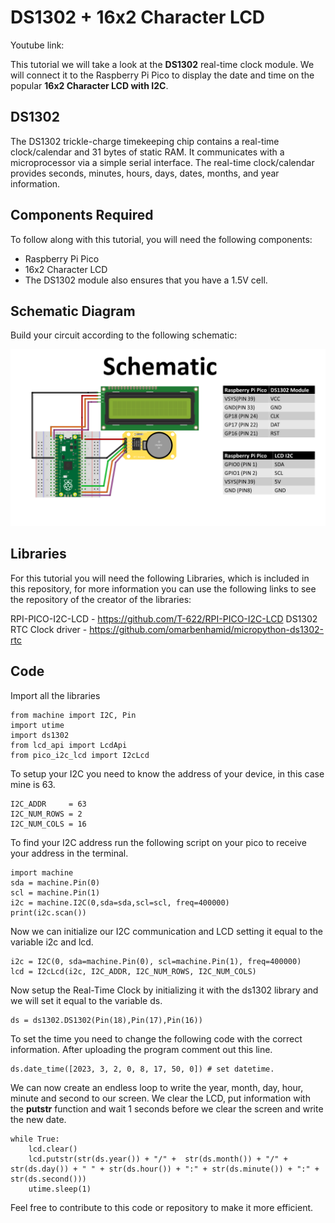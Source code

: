 # DS1302 +  16x2 Character LCD 

Youtube link: 

This tutorial we will take a look at the **DS1302** real-time clock module. We will connect it to the Raspberry Pi Pico to display the date and time on the popular **16x2 Character LCD with I2C**.


## DS1302

The DS1302 trickle-charge timekeeping chip contains a real-time clock/calendar and 31 bytes of static RAM. It communicates with a microprocessor via a simple serial interface. The real-time clock/calendar provides seconds, minutes, hours, days, dates, months, and year information.

## Components Required

To follow along with this tutorial, you will need the following components:
-   Raspberry Pi Pico
-   16x2 Character LCD
-   The DS1302 module also ensures that you have a 1.5V cell.


## Schematic Diagram
Build your circuit according to the following schematic:

![My Image](images/ds1302S_schematic.png)

## Libraries
For this tutorial you will need the following Libraries, which is included in this repository, for more information you can use the following links to see the repository of the creator of the libraries:

RPI-PICO-I2C-LCD - https://github.com/T-622/RPI-PICO-I2C-LCD
DS1302 RTC Clock driver - https://github.com/omarbenhamid/micropython-ds1302-rtc

## Code
Import all the libraries  
    
    from machine import I2C, Pin
    import utime
	import ds1302
	from lcd_api import LcdApi
	from pico_i2c_lcd import I2cLcd

  To setup your I2C you need to know the address of your device, in this case mine is 63.

	I2C_ADDR     = 63
	I2C_NUM_ROWS = 2
	I2C_NUM_COLS = 16

To find your I2C address run the following script on your pico to receive your address in the terminal.

	import machine
	sda = machine.Pin(0)
	scl = machine.Pin(1)
	i2c = machine.I2C(0,sda=sda,scl=scl, freq=400000)
	print(i2c.scan())

Now we can initialize our I2C communication and LCD setting it equal to the variable i2c and lcd.

	i2c = I2C(0, sda=machine.Pin(0), scl=machine.Pin(1), freq=400000)
	lcd = I2cLcd(i2c, I2C_ADDR, I2C_NUM_ROWS, I2C_NUM_COLS)
 
 Now setup the Real-Time Clock by initializing it with the ds1302 library and we will set it equal to the variable ds.
 
	ds = ds1302.DS1302(Pin(18),Pin(17),Pin(16))

To set the time you need to change the following code with the correct information. After uploading the program comment out this line.

	ds.date_time([2023, 3, 2, 0, 8, 17, 50, 0]) # set datetime.

We can now create an endless loop to write the year, month, day, hour, minute and second to our screen. We clear the LCD, put information with the **putstr** function and wait 1 seconds before we clear the screen and write the new date.

	while True:
		lcd.clear()
		lcd.putstr(str(ds.year()) + "/" +  str(ds.month()) + "/" + str(ds.day()) + " " + str(ds.hour()) + ":" + str(ds.minute()) + ":" + str(ds.second()))
		utime.sleep(1)

Feel free to contribute to this code or repository to make it more efficient.
